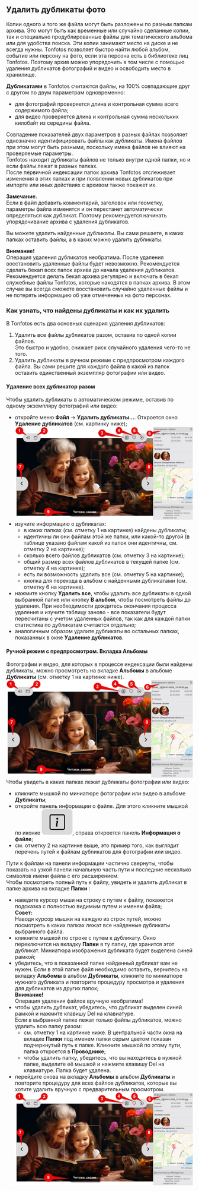 ## Удалить дубликаты фото

Копии одного и того же файла могут быть разложены по разным папкам архива. Это могут быть как временные или случайно сделанные копии, так и специально продублированные файлы для тематического альбома или для удобства поиска. Эти копии занимают место на диске и не всегда нужны. Tonfotos позволяет быстро найти любой альбом, событие или персону на фото, если эта персона есть в библиотеке лиц Tonfotos. Поэтому архив можно упорядочить в том числе с помощью удаления дубликатов фотографий и видео и освободить место в хранилище.

**Дубликатами** в Tonfotos считаются файлы, на 100% совпадающие друг с другом по двум параметрам одновременно:
- для фотографий проверяется длина и контрольная сумма всего содержимого файла;
- для видео проверяется длина и контрольная сумма нескольких килобайт из середины файла.

Совпадение показателей двух параметров в разных файлах позволяет однозначно идентифицировать файлы как дубликаты. Имена файлов при этом могут быть разными, поскольку имена файлов не влияют на проверяемые параметры. 
<br>Tonfotos находит дубликаты файлов не только внутри одной папки, но и если файлы лежат в разных папках. 
<br>После первичной индексации папок архива Tonfotos отслеживает изменения в этих папках и при появлении новых дубликатов при импорте или иных действиях с архивом также покажет их.

**Замечание.**
<br>Если в файл добавить комментарий, заголовок или геометку, параметры файла изменятся и он перестанет автоматически определяться как дубликат. Поэтому рекомендуется начинать упорядочивание архива с удаления дубликатов. 

Вы можете удалить найденные дубликаты. Вы сами решаете, в каких папках оставить файлы, а в каких можно удалить дубликаты.

**Внимание!**
<br>Операция удаления дубликатов необратима. После удаления восстановить удаленные файлы будет невозможно. Рекомендуется сделать бекап всех папок архива до начала удаления дубликатов.
<br>Рекомендуется делать бекап архива регулярно и включать в бекап служебные файлы Tonfotos, которые находятся в папках архива. В этом случае вы всегда сможете восстановить случайно удаленные файлы и не потерять информацию об уже отмеченных на фото персонах. 

### Как узнать, что найдены дубликаты и как их удалить 

В Tonfotos есть два основных сценария удаления дубликатов: 
1. Удалить все файлы дубликатов разом, оставив по одной копии файлов. 
<br>Это быстро и удобно, снижает риск случайного удаления чего-то не того.
2. Удалить дубликаты в ручном режиме с предпросмотром каждого файла. Вы сами решите для каждого файла в какой из папок оставить единственный экземпляр фотографии или видео.

#### Удаление всех дубликатор разом  

Чтобы удалить дубликаты в автоматическом режиме, оставив по одному экземпляру фотографий или видео:
- откройте меню **Файл** -> **Удалить дубликаты...**. Откроется окно **Удаление дубликатов** (см. картинку ниже);
<br>![duplicates-window.png](../../assets/ru/duplicates-window.png)
- изучите информацию о дубликатах:
  - в каких папках (см. отметку 1 на картинке) найдены дубликаты; 
  - идентичны ли они файлам этой же папки, или какой-то другой (в таблице указано файлам какой из папок они идентичны, см. отметку 2  на картинке);
  - сколько всего файлов дубликатов (см. отметку 3 на картинке);
  - общий размер всех файлов дубликатов в текущей папке (см. отметку 4 на картинке);
  - есть ли возможность удалить все (см. отметку 5 на картинке);
  - кнопка для перехода в альбом с найденными дубликатами (см. отметку 6 на картинке).
- нажмите кнопку **Удалить все**, чтобы удалить все дубликаты в одной выбранной папке или кнопку **В альбом**, чтобы посмотреть файлы до удаления. При необходимости дождитесь окончания процесса удаления и изучите таблицу заново - все показатели будут пересчитаны с учетом удаленных файлов, так как для каждой папки статистика по дубликатам считается отдельно;
- аналогичным образом удалите дубликаты во остальных папках, показанных в окне **Удаление дубликатов**.

#### Ручной режим с предпросмотром. Вкладка **Альбомы**
Фотографии и видео, для которых в процессе индексации были найдены дубликаты, можно просмотреть на вкладке **Альбомы** в альбоме **Дубликаты** (см. отметку 1 на картинке ниже).
<br>![duplicates_album.png](../../assets/ru/duplicates_album.png)
Чтобы увидеть в каких папках лежат дубликаты фотографии или видео:
- кликните мышкой по миниатюре фотографии или видео в альбоме **Дубликаты**;
- откройте панель информации о файле. Для этого кликните мышкой по иконке ![info.png](../../assets/info.png), справа откроется панель **Информация о файле**;
- см. отметку 2 на картинке выше, это пример того, как выглядит перечень путей к файлам дубликатов для фотографии или видео.

Пути к файлам на панели информации частично свернуты, чтобы показать на узкой панели начальную часть пути и последние несколько символов имени файла с его расширением.
<br>Чтобы посмотреть полный путь к файлу, увидеть и удалить дубликат в папке архива на вкладке **Папки** :
- наведите курсор мыши на строку с путем к файлу, покажется подсказка с полностью видимым путем и именем файла;
<br> **Совет:**
<br>Наводя курсор мышки на каждую из строк путей, можно посмотреть в каких папках лежат все найденные дубликаты выбранного файла.
- кликните мышкой по строке с путем к дубликату. Окно переключится на вкладку **Папки** в ту папку, где хранится этот дубликат. Миниатюра изображения дубликата будет выделена синей рамкой;
- убедитесь, что в показанной папке найденный дубликат вам не нужен. Если в этой папке файл необходимо оставить, вернитесь на вкладку **Альбомы** в альбом **Дубликаты**, кликните по миниатюре нужного дубликата и повторите процедуру просмотра и удаления для дубликатов из других папок; 
<br> **Внимание!**
<br>Операция удаления файлов вручную необратима!
- чтобы удалить дубликат, убедитесь, что дубликат выделен синей рамкой и нажмите клавишу Del на клавиатуре. 
  <br>Если в выбранной папке лежат только файлы дубликатов, можно удалить всю папку разом:
  - см. отметку 1 на картинке ниже. В центральной части окна на вкладке **Папки** под именем папки серым цветом показан подчеркнутый путь к папке. Кликните мышкой по этому пути, папка откроется в **Проводнике**;
  - чтобы удалить папку, убедитесь, что вы находитесь в нужной папке, выделите её мышкой и нажмите клавишу Del на клавиатуре. Папка будет удалена.
- перейдите снова на вкладку **Альбомы** в альбом **Дубликаты** и повторите процедуру для всех файлов дубликатов, которые вы хотите удалить вручную с предварительным просмотром.
<br>![duplicates-puth.png](../../assets/ru/duplicates-puth.png)




